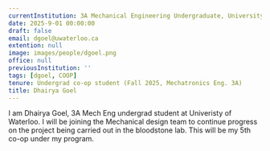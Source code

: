 ```yaml
---
currentInstitution: 3A Mechanical Engineering Undergraduate, University of Waterloo
date: 2025-9-01 00:00:00
draft: false
email: dgoel@uwaterloo.ca
extention: null
image: images/people/dgoel.png
office: null
previousInstitution: ''
tags: [dgoel, COOP]
tenure: Undergrad co-op student (Fall 2025, Mechatronics Eng. 3A)
title: Dhairya Goel
---
```



I am Dhairya Goel, 3A Mech Eng undergrad student at Univeristy of Waterloo. I will be joining the Mechanical design team to continue progress on the project being carried out in the bloodstone lab. This will be my 5th co-op under my program.
